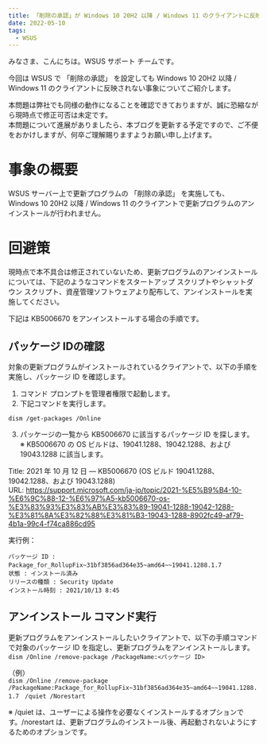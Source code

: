 ```yaml
---
title: 「削除の承認」が Windows 10 20H2 以降 / Windows 11 のクライアントに反映されない事象について
date: 2022-05-10
tags:
  - WSUS
---
```


みなさま、こんにちは。WSUS サポート チームです。

今回は WSUS で 「削除の承認」 を設定しても  Windows 10 20H2 以降 / Windows 11 のクライアントに反映されない事象についてご紹介します。

本問題は弊社でも同様の動作になることを確認できておりますが、誠に恐縮ながら現時点で修正可否は未定です。  
本問題について進展がありましたら、本ブログを更新する予定ですので、ご不便をおかけしますが、何卒ご理解賜りますようお願い申し上げます。

# 事象の概要
WSUS サーバー上で更新プログラムの 「削除の承認」 を実施しても、 Windows 10 20H2 以降 / Windows 11 のクライアントで更新プログラムのアンインストールが行われません。

# 回避策
現時点で本不具合は修正されていないため、更新プログラムのアンインストールについては、下記のようなコマンドをスタートアップ スクリプトやシャットダウン スクリプト、資産管理ソフトウェアより配布して、アンインストールを実施してください。

下記は KB5006670 をアンインストールする場合の手順です。  
## パッケージ IDの確認
対象の更新プログラムがインストールされているクライアントで、以下の手順を実施し、パッケージ ID を確認します。

1. コマンド プロンプトを管理者権限で起動します。  
2. 下記コマンドを実行します。  

`dism /get-packages /Online`

3. パッケージの一覧から KB5006670 に該当するパッケージ ID を探します。
※ KB5006670 の OS ビルドは、19041.1288、19042.1288、および 19043.1288 に該当します。

Title: 2021 年 10 月 12 日 — KB5006670 (OS ビルド 19041.1288、19042.1288、および 19043.1288)  
URL: https://support.microsoft.com/ja-jp/topic/2021-%E5%B9%B4-10-%E6%9C%88-12-%E6%97%A5-kb5006670-os-%E3%83%93%E3%83%AB%E3%83%89-19041-1288-19042-1288-%E3%81%8A%E3%82%88%E3%81%B3-19043-1288-8902fc49-af79-4b1a-99c4-f74ca886cd95

実行例：
```
パッケージ ID : Package_for_RollupFix~31bf3856ad364e35~amd64~~19041.1288.1.7　
状態 : インストール済み
リリースの種類 : Security Update
インストール時刻 : 2021/10/13 8:45
```

## アンインストール コマンド実行
更新プログラムをアンインストールしたいクライアントで、以下の手順コマンドで対象のパッケージ ID を指定し、更新プログラムをアンインストールします。  
`dism /Online /remove-package /PackageName:<パッケージ ID>`

（例）  
`dism /Online /remove-package /PackageName:Package_for_RollupFix~31bf3856ad364e35~amd64~~19041.1288.1.7　/quiet /Norestart`

※ /quiet は、ユーザーによる操作を必要なくインストールするオプションです。/norestart は、更新プログラムのインストール後、再起動されないようにするためのオプションです。
